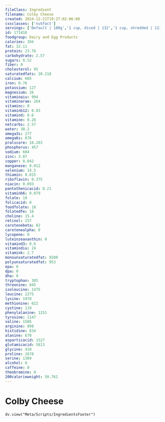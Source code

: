 ```yaml
---
fileClass: Ingredient
filename: Colby Cheese
created: 2024-12-21T19:27:02-06:00
cssclasses: ['nutFact']
servings: ['Default | 100g','1 cup, diced | 132','1 cup, shredded | 113','1 oz | 28.4','1 cubic inch | 17','1 slice (1 oz) | 28']
id: 173416
foodgroup: Dairy and Egg Products
calories: 394
fat: 32.11
protein: 23.76
carbohydrate: 2.57
sugars: 0.52
fiber: 0
cholesterol: 95
saturatedfats: 20.218
calcium: 685
iron: 0.76
potassium: 127
magnesium: 26
vitaminaiu: 994
vitaminarae: 264
vitaminc: 0
vitaminb12: 0.83
vitamind: 0.6
vitamine: 0.28
netcarbs: 2.57
water: 38.2
omega3s: 277
omega6s: 676
pralscore: 16.283
phosphorus: 457
sodium: 604
zinc: 3.07
copper: 0.042
manganese: 0.012
selenium: 14.5
thiamin: 0.015
riboflavin: 0.375
niacin: 0.093
pantothenicacid: 0.21
vitaminb6: 0.079
folate: 18
folicacid: 0
foodfolate: 18
folatedfe: 18
choline: 15.4
retinol: 257
carotenebeta: 82
carotenealpha: 0
lycopene: 0
luteinzeaxanthin: 0
vitamind3: 0.6
vitamindiu: 24
vitamink: 2.7
monounsaturatedfat: 9280
polyunsaturatedfat: 953
epa: 0
dpa: 0
dha: 0
tryptophan: 305
threonine: 845
isoleucine: 1475
leucine: 2275
lysine: 1978
methionine: 622
cystine: 119
phenylalanine: 1251
tyrosine: 1147
valine: 1586
arginine: 898
histidine: 834
alanine: 670
asparticacid: 1527
glutamicacid: 5813
glycine: 410
proline: 2678
serine: 1389
alcohol: 0
caffeine: 0
theobromine: 0
200calorieweight: 50.761
---
```


# Colby Cheese

```dataviewjs
dv.view("Meta/Scripts/IngredientsFooter")
```